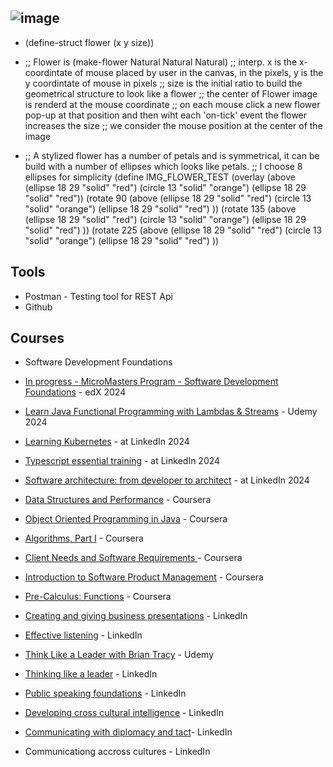 ## ![image](https://github.com/user-attachments/assets/ced0b5bc-70c3-4565-ae78-13fc595eec52)
+ (define-struct flower (x y size))
+ ;; Flower is (make-flower Natural Natural Natural)
;; interp. x is the x-coordintate of mouse placed by user in the canvas, in the pixels, y is the y coordintate of mouse in pixels
;; size is the initial ratio to build the geometrical structure to look like a flower
;; the center of Flower image is renderd at the mouse coordinate
;; on each mouse click a new flower pop-up at that position and then wiht each 'on-tick' event the flower increases the size
;; we consider the mouse position at the center of the image

+ ;; A stylized flower has a number of petals and is symmetrical, it can be build with a number of ellipses which looks like petals.
;; I choose 8 ellipses for simplicity
(define IMG_FLOWER_TEST  (overlay
                (above (ellipse 18 29 "solid" "red") (circle 13 "solid" "orange") (ellipse 18 29 "solid" "red")) 
    (rotate 90  (above (ellipse 18 29 "solid" "red") (circle 13 "solid" "orange")  (ellipse 18 29 "solid" "red") ))
    (rotate 135 (above (ellipse 18 29 "solid" "red") (circle 13 "solid" "orange")  (ellipse 18 29 "solid" "red") ))
    (rotate 225 (above (ellipse 18 29 "solid" "red") (circle 13 "solid" "orange")  (ellipse 18 29 "solid" "red") ))
<!--
**constantinescu/constantinescu** is a ✨ _special_ ✨ repository because its `README.md` (this file) appears on your GitHub profile.

Here are some ideas to get you started:

- 🔭 I’m currently working on ...
- 🌱 I’m currently learning ...
- 👯 I’m looking to collaborate on ...
- 🤔 I’m looking for help with ...
- 💬 Ask me about ...
- 📫 How to reach me: ...
- 😄 Pronouns: ...
- ⚡ Fun fact: ...
-->

## Tools
+ Postman - Testing tool for REST Api
+ Github


## Courses
+ Software Development Foundations
+ [In progress - MicroMasters Program - Software Development Foundations](https://courses.edx.org/dashboard/programs/0f56cf5f-a40a-4c65-8c4e-5dee9ec0be62/) - edX 2024
+ [Learn Java Functional Programming with Lambdas & Streams](https://www.udemy.com/certificate/UC-b8963332-09f1-4d0c-8518-eb8757be6f1e/) - Udemy 2024
+ [Learning Kubernetes](https://www.linkedin.com/learning/learning-kubernetes-16086900/setting-sail-on-your-kubernetes-voyage) - at LinkedIn 2024
+ [Typescript essential training](https://www.linkedin.com/learning/typescript-essential-training-14687057/learning-typescript) - at LinkedIn 2024
+ [Software architecture: from developer to architect](https://www.linkedin.com/learning/software-architecture-from-developer-to-architect/wisdom-in-software-engineering) - at LinkedIn 2024
  
  <space>
  
+ [Data Structures and Performance](https://www.coursera.org/account/accomplishments/verify/P7TXENXCVUJE) - Coursera
+ [Object Oriented Programming in Java](https://www.coursera.org/account/accomplishments/verify/JBZ936QKRBS5) - Coursera
+ [Algorithms, Part I](https://www.coursera.org/learn/algorithms-part1) - Coursera
+ [Client Needs and Software Requirements ](https://www.coursera.org/account/accomplishments/verify/X3GZ8DLC34WB) - Coursera
+ [Introduction to Software Product Management](https://www.coursera.org/account/accomplishments/verify/7L7AJHD7NLPG) - Coursera
+ [Pre-Calculus: Functions](https://www.coursera.org/account/accomplishments/verify/UJJWCR4MEV3R) - Coursera
  
  <space>
  
+ [Creating and giving business presentations](https://www.linkedin.com/learning/creating-and-giving-business-presentations/building-great-business-presentations) - LinkedIn
+ [Effective listening](https://www.linkedin.com/learning/effective-listening/improve-your-listening-skills) - LinkedIn
+ [Think Like a Leader with Brian Tracy](https://www.udemy.com/certificate/UC-I8MJWKHK/) - Udemy
+ [Thinking like a leader](https://www.linkedin.com/learning/thinking-like-a-leader-2013/welcome) - LinkedIn
+ [Public speaking foundations](https://www.linkedin.com/learning/public-speaking-foundations-2012/welcome) - LinkedIn
+ [Developing cross cultural intelligence](https://www.linkedin.com/learning/developing-cross-cultural-intelligence-2016/working-across-cultures-a-path-of-discovery) - LinkedIn
+ [Communicating with diplomacy and tact](https://www.linkedin.com/learning/communicating-with-diplomacy-and-tact/becoming-more-diplomatic-and-tactful)- LinkedIn
+ Communicationg accross cultures - LinkedIn

  
